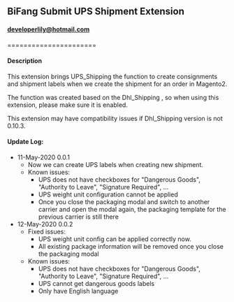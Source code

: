 ## BiFang Submit UPS Shipment Extension
#### developerlily@hotmail.com
======================

#### Description

This extension brings UPS_Shipping the function to create consignments and shipment labels when we create the shipment for an order in Magento2.

The function was created based on the Dhl_Shipping , so when using this extension, please make sure it is enabled.

This extension may have compatibility issues if Dhl_Shipping version is not 0.10.3.


#### Update Log:

- 11-May-2020 0.0.1
  - Now we can create UPS labels when creating new shipment.
  - Known issues:
    - UPS does not have checkboxes for "Dangerous Goods", "Authority to Leave", "Signature Required", ...
    - UPS weight unit configuration cannot be applied
    - Once you close the packaging modal and switch to another carrier and open the modal again, the packaging template for the previous carrier is still there
- 12-May-2020 0.0.2
  - Fixed issues:
    - UPS weight unit config can be applied correctly now.
    - All existing package information will be removed once you close the packaging modal
  - Known issues:
    - UPS does not have checkboxes for "Dangerous Goods", "Authority to Leave", "Signature Required", ...
    - UPS cannot get dangerous goods labels
    - Only have English language
